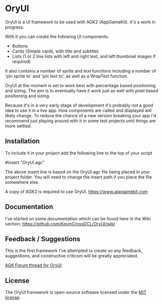 # OryUI
OryUI is a UI framework to be used with AGK2 (AppGameKit). It's a work in progress.

With it you can create the following UI components:

* Buttons
* Cards (Simple cards, with title and subtitle)
* Lists (1 or 2 line lists with left and right text, and left thumbnail images if required)

It also contains a number of sprite and text functions including a number of 'pin sprite to' and 'pin text to', as well as a WrapText function.

OryUI at the moment is set to work best with percentage based positioning and sizing. The aim is to eventually have it work just as well with pixel based positioning and sizing.

Because it's in a very early stage of development it's probably not a good idea to use it in a live app. How components are called and displayed will likely change. To reduce the chance of a new version breaking your app I'd recommend just playing around with it in some test projects until things are more settled.

## Installation
To include it in your project add the following line to the top of your script

#insert "OryUI.agc"

The above insert line is based on the OryUI.agc file being placed in your project folder. You will need to change the insert path if you place the file somewhere else.

A copy of AGK2 is required to use OryUI. https://www.appgamekit.com

## Documentation
I've started on some documentation which can be found here in the Wiki section: https://github.com/KevinCrossDCL/OryUI/wiki

## Feedback / Suggestions
This is the first framework I've attempted to create so any feedback, suggestions, and constructive criticsm will be greatly appreciated.

[AGK Forum thread for OryUI](https://forum.thegamecreators.com/thread/223719)

## License
The OryUI framework is open-source software licensed under the [MIT license](https://opensource.org/licenses/MIT).
